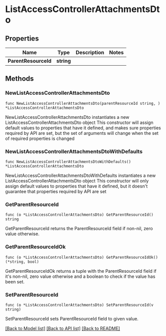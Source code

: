 # ListAccessControllerAttachmentsDto

## Properties

Name | Type | Description | Notes
------------ | ------------- | ------------- | -------------
**ParentResourceId** | **string** |  | 

## Methods

### NewListAccessControllerAttachmentsDto

`func NewListAccessControllerAttachmentsDto(parentResourceId string, ) *ListAccessControllerAttachmentsDto`

NewListAccessControllerAttachmentsDto instantiates a new ListAccessControllerAttachmentsDto object
This constructor will assign default values to properties that have it defined,
and makes sure properties required by API are set, but the set of arguments
will change when the set of required properties is changed

### NewListAccessControllerAttachmentsDtoWithDefaults

`func NewListAccessControllerAttachmentsDtoWithDefaults() *ListAccessControllerAttachmentsDto`

NewListAccessControllerAttachmentsDtoWithDefaults instantiates a new ListAccessControllerAttachmentsDto object
This constructor will only assign default values to properties that have it defined,
but it doesn't guarantee that properties required by API are set

### GetParentResourceId

`func (o *ListAccessControllerAttachmentsDto) GetParentResourceId() string`

GetParentResourceId returns the ParentResourceId field if non-nil, zero value otherwise.

### GetParentResourceIdOk

`func (o *ListAccessControllerAttachmentsDto) GetParentResourceIdOk() (*string, bool)`

GetParentResourceIdOk returns a tuple with the ParentResourceId field if it's non-nil, zero value otherwise
and a boolean to check if the value has been set.

### SetParentResourceId

`func (o *ListAccessControllerAttachmentsDto) SetParentResourceId(v string)`

SetParentResourceId sets ParentResourceId field to given value.



[[Back to Model list]](../README.md#documentation-for-models) [[Back to API list]](../README.md#documentation-for-api-endpoints) [[Back to README]](../README.md)


